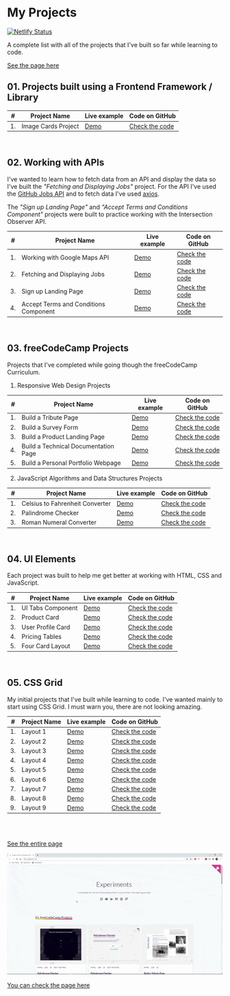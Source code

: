 # My Projects

[![Netlify Status](https://api.netlify.com/api/v1/badges/e7238fb5-9d1e-4b84-a9d6-3522aa909777/deploy-status)](https://app.netlify.com/sites/my-projects/deploys)

A complete list with all of the projects that I've built so far while learning to code.

[See the page here](https://my-projects.netlify.app/)

## 01. Projects built using a Frontend Framework / Library

|  #  | Project Name        | Live example                           | Code on GitHub                                                 |
| :-: | ------------------- | -------------------------------------- | -------------------------------------------------------------- |
| 1.  | Image Cards Project | [Demo](https://img-cards.netlify.app/) | [Check the code](https://github.com/alexandracaulea/img-cards) |

<br />

## 02. Working with APIs

I've wanted to learn how to fetch data from an API and display the data so I've built the _"Fetching and Displaying Jobs"_ project. For the API I've used the [GitHub Jobs API](https://jobs.github.com/api) and to fetch data I've used [axios](https://github.com/axios/axios).

The _"Sign up Landing Page"_ and _"Accept Terms and Conditions Component"_ projects were built to practice working with the Intersection Observer API.

|  #  | Project Name                          | Live example                                            | Code on GitHub                                                                                                                   |
| :-: | ------------------------------------- | ------------------------------------------------------- | -------------------------------------------------------------------------------------------------------------------------------- |
| 1.  | Working with Google Maps API          | [Demo](https://pensive-allen-40f285.netlify.app/)       | [Check the code](https://github.com/alexandracaulea/coloring-of-sectors)                                                         |
| 2.  | Fetching and Displaying Jobs          | [Demo](https://codepen.io/alexandracaulea/full/VwLBGOj) | [Check the code](https://github.com/alexandracaulea/working-with-apis/tree/master/Fetching%20and%20Displaying%20Jobs)            |
| 3.  | Sign up Landing Page                  | [Demo](https://codepen.io/alexandracaulea/full/mdygyxV) | [Check the code](https://github.com/alexandracaulea/working-with-apis/tree/master/Sign%20up%20Landing%20Page)                    |
| 4.  | Accept Terms and Conditions Component | [Demo](https://codepen.io/alexandracaulea/full/VwYOPKM) | [Check the code](https://github.com/alexandracaulea/working-with-apis/tree/master/Accept%20Terms%20and%20Conditions%20Component) |

<br />

## 03. freeCodeCamp Projects

Projects that I've completed while going though the freeCodeCamp Curriculum.

1. Responsive Web Design Projects

|  #  | Project Name                         | Live example                                            | Code on GitHub                                                                                                                                                     |
| :-: | ------------------------------------ | ------------------------------------------------------- | ------------------------------------------------------------------------------------------------------------------------------------------------------------------ |
| 1.  | Build a Tribute Page                 | [Demo](https://codepen.io/alexandracaulea/full/MWwgbEv) | [Check the code](https://github.com/alexandracaulea/freecodecamp-projects/tree/master/Responsive-Web-Design-Projects/Build%20a%20Tribute%20Page)                   |
| 2.  | Build a Survey Form                  | [Demo](https://codepen.io/alexandracaulea/full/YzXdNbY) | [Check the code](https://github.com/alexandracaulea/freecodecamp-projects/tree/master/Responsive-Web-Design-Projects/Build%20a%20Survey%20Form)                    |
| 3.  | Build a Product Landing Page         | [Demo](https://codepen.io/alexandracaulea/full/QWbObOQ) | [Check the code](https://github.com/alexandracaulea/freecodecamp-projects/tree/master/Responsive-Web-Design-Projects/Build%20a%20Product%20Landing%20Page)         |
| 4.  | Build a Technical Documentation Page | [Demo](https://codepen.io/alexandracaulea/full/zYGKdzZ) | [Check the code](https://github.com/alexandracaulea/freecodecamp-projects/tree/master/Responsive-Web-Design-Projects/Build%20a%20Technical%20Documentation%20Page) |
| 5.  | Build a Personal Portfolio Webpage   | [Demo](https://codepen.io/alexandracaulea/full/ZEbLxRG) | [Check the code](https://github.com/alexandracaulea/freecodecamp-projects/tree/master/Responsive-Web-Design-Projects/Build%20a%20Personal%20Portfolio%20Webpage)   |

2. JavaScript Algorithms and Data Structures Projects

|  #  | Project Name                    | Live example                                                  | Code on GitHub                                                                                                                                                                  |
| :-: | ------------------------------- | ------------------------------------------------------------- | ------------------------------------------------------------------------------------------------------------------------------------------------------------------------------- |
| 1.  | Celsius to Fahrenheit Converter | [Demo](https://codepen.io/alexandracaulea/full/rNVKLor)       | [Check the code](https://github.com/alexandracaulea/freecodecamp-projects/tree/master/JavaScript-Algorithms-and-Data-Structures-Projects/Celsius%20to%20Fahrenheit%20Convertor) |
| 2.  | Palindrome Checker              | [Demo](https://alexandracaulea.github.io/palindrome-checker/) | [Check the code](https://github.com/alexandracaulea/palindrome-checker)                                                                                                         |
| 3.  | Roman Numeral Converter         | [Demo](https://alexandracaulea.github.io/roman-converter/)    | [Check the code](https://github.com/alexandracaulea/roman-converter)                                                                                                            |

<br />

## 04. UI Elements

Each project was built to help me get better at working with HTML, CSS and JavaScript.

|  #  | Project Name      | Live example                                            | Code on GitHub                                                                                     |
| :-: | ----------------- | ------------------------------------------------------- | -------------------------------------------------------------------------------------------------- |
| 1.  | UI Tabs Component | [Demo](https://codepen.io/alexandracaulea/full/zYxmoop) | [Check the code](https://github.com/alexandracaulea/ui-elements/tree/master/UI%20Tabs)             |
| 2.  | Product Card      | [Demo](https://codepen.io/alexandracaulea/full/QWwJgdM) | [Check the code](https://github.com/alexandracaulea/ui-elements/tree/master/Product%20Card)        |
| 3.  | User Profile Card | [Demo](https://codepen.io/alexandracaulea/full/wvBLyqJ) | [Check the code](https://github.com/alexandracaulea/ui-elements/tree/master/User%20Profile%20Card) |
| 4.  | Pricing Tables    | [Demo](https://codepen.io/alexandracaulea/full/xxGVPYd) | [Check the code](https://github.com/alexandracaulea/ui-elements/tree/master/Pricing%20Tables)      |
| 5.  | Four Card Layout  | [Demo](https://codepen.io/alexandracaulea/full/dyoOJKd) | [Check the code](https://github.com/alexandracaulea/ui-elements/tree/master/Four%20Card%20Layout)  |

<br />

## 05. CSS Grid

My initial projects that I've built while learning to code. I've wanted mainly to start using CSS Grid. I must warn you, there are not looking amazing.

|  #  | Project Name | Live example                                            | Code on GitHub                                                             |
| :-: | ------------ | ------------------------------------------------------- | -------------------------------------------------------------------------- |
| 1.  | Layout 1     | [Demo](https://codepen.io/alexandracaulea/full/VwYMwRp) | [Check the code](https://github.com/alexandracaulea/layouts/tree/master/1) |
| 2.  | Layout 2     | [Demo](https://codepen.io/alexandracaulea/full/QWwmdPG) | [Check the code](https://github.com/alexandracaulea/layouts/tree/master/2) |
| 3.  | Layout 3     | [Demo](https://codepen.io/alexandracaulea/full/ZEYoGmz) | [Check the code](https://github.com/alexandracaulea/layouts/tree/master/3) |
| 4.  | Layout 4     | [Demo](https://codepen.io/alexandracaulea/full/ZEYoaPe) | [Check the code](https://github.com/alexandracaulea/layouts/tree/master/4) |
| 5.  | Layout 5     | [Demo](https://codepen.io/alexandracaulea/full/abzGrjz) | [Check the code](https://github.com/alexandracaulea/layouts/tree/master/5) |
| 6.  | Layout 6     | [Demo](https://codepen.io/alexandracaulea/full/wvBxGYr) | [Check the code](https://github.com/alexandracaulea/layouts/tree/master/6) |
| 7.  | Layout 7     | [Demo](https://codepen.io/alexandracaulea/full/JjoBwZL) | [Check the code](https://github.com/alexandracaulea/layouts/tree/master/7) |
| 8.  | Layout 8     | [Demo](https://codepen.io/alexandracaulea/full/JjoavbN) | [Check the code](https://github.com/alexandracaulea/layouts/tree/master/8) |
| 9.  | Layout 9     | [Demo](https://codepen.io/alexandracaulea/full/Exaddav) | [Check the code](https://github.com/alexandracaulea/layouts/tree/master/9) |

<br />
<br />

[See the entire page](https://my-projects.netlify.app/)

![projects](all-projects.gif)

[You can check the page here](https://my-projects.netlify.app/)
